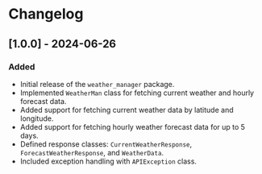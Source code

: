 # Changelog

## [1.0.0] - 2024-06-26

### Added
- Initial release of the `weather_manager` package.
- Implemented `WeatherMan` class for fetching current weather and hourly forecast data.
- Added support for fetching current weather data by latitude and longitude.
- Added support for fetching hourly weather forecast data for up to 5 days.
- Defined response classes: `CurrentWeatherResponse`, `ForecastWeatherResponse`, and `WeatherData`.
- Included exception handling with `APIException` class.